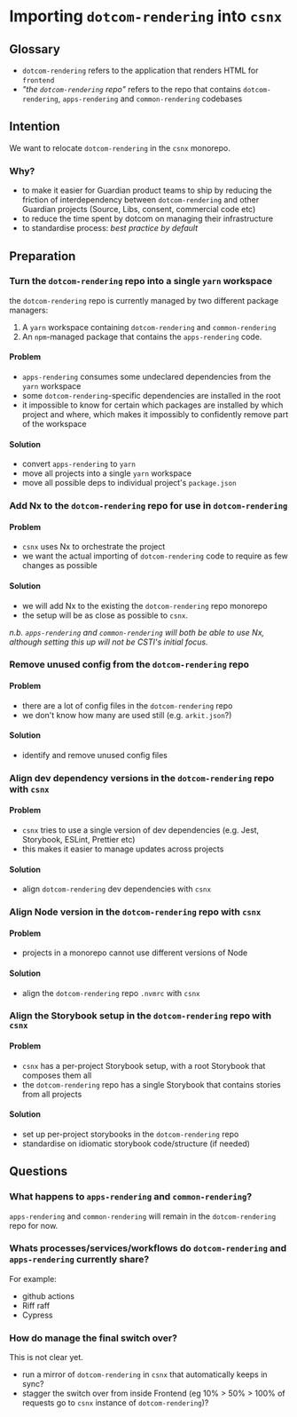 # Importing `dotcom-rendering` into `csnx`

## Glossary

- `dotcom-rendering` refers to the application that renders HTML for `frontend`
- _"the `dotcom-rendering` repo"_ refers to the repo that contains `dotcom-rendering`, `apps-rendering` and `common-rendering` codebases

## Intention

We want to relocate `dotcom-rendering` in the `csnx` monorepo.

### Why?

- to make it easier for Guardian product teams to ship by reducing the friction of interdependency between `dotcom-rendering` and other Guardian projects (Source, Libs, consent, commercial code etc)
- to reduce the time spent by dotcom on managing their infrastructure
- to standardise process: _best practice by default_

## Preparation

### Turn the `dotcom-rendering` repo into a single `yarn` workspace

the `dotcom-rendering` repo is currently managed by two different package managers:

1. A `yarn` workspace containing `dotcom-rendering` and `common-rendering`
2. An `npm`-managed package that contains the `apps-rendering` code.

#### Problem

- `apps-rendering` consumes some undeclared dependencies from the `yarn` workspace
- some `dotcom-rendering`-specific dependencies are installed in the root
- it impossible to know for certain which packages are installed by which project and where, which makes it impossibly to confidently remove part of the workspace

#### Solution

- convert `apps-rendering` to `yarn`
- move all projects into a single `yarn` workspace
- move all possible deps to individual project's `package.json`

### Add Nx to the `dotcom-rendering` repo for use in `dotcom-rendering`

#### Problem

- `csnx` uses Nx to orchestrate the project
- we want the actual importing of `dotcom-rendering` code to require as few changes as possible

#### Solution

- we will add Nx to the existing the `dotcom-rendering` repo monorepo
- the setup will be as close as possible to `csnx`.

_n.b. `apps-rendering` and `common-rendering` will both be able to use Nx, although setting this up will not be CSTI's initial focus._

### Remove unused config from the `dotcom-rendering` repo

#### Problem

- there are a lot of config files in the `dotcom-rendering` repo
- we don't know how many are used still (e.g. `arkit.json`?)

#### Solution

- identify and remove unused config files

### Align dev dependency versions in the `dotcom-rendering` repo with `csnx`

#### Problem

- `csnx` tries to use a single version of dev dependencies (e.g. Jest, Storybook, ESLint, Prettier etc)
- this makes it easier to manage updates across projects

#### Solution

- align `dotcom-rendering` dev dependencies with `csnx`

### Align Node version in the `dotcom-rendering` repo with `csnx`

#### Problem

- projects in a monorepo cannot use different versions of Node

#### Solution

- align the `dotcom-rendering` repo `.nvmrc` with `csnx`

### Align the Storybook setup in the `dotcom-rendering` repo with `csnx`

#### Problem

- `csnx` has a per-project Storybook setup, with a root Storybook that composes them all
- the `dotcom-rendering` repo has a single Storybook that contains stories from all projects

#### Solution

- set up per-project storybooks in the `dotcom-rendering` repo
- standardise on idiomatic storybook code/structure (if needed)

## Questions

### What happens to `apps-rendering` and `common-rendering`?

`apps-rendering` and `common-rendering` will remain in the `dotcom-rendering` repo for now.

### Whats processes/services/workflows do `dotcom-rendering` and `apps-rendering` currently share?

For example:

- github actions
- Riff raff
- Cypress

### How do manage the final switch over?

This is not clear yet.

- run a mirror of `dotcom-rendering` in `csnx` that automatically keeps in sync?
- stagger the switch over from inside Frontend (eg 10% > 50% > 100% of requests go to `csnx` instance of `dotcom-rendering`)?
